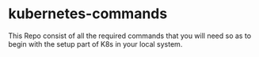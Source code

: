 # kubernetes-commands
This Repo consist of all the required commands that you will need so as to begin with the setup part of K8s in your local system.
